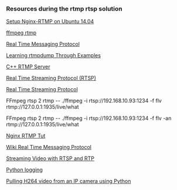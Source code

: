 ### Resources during the rtmp rtsp solution
[Setup Nginx-RTMP on Ubuntu 14.04](https://www.vultr.com/docs/setup-nginx-rtmp-on-ubuntu-14-04)

[ffmpeg rtmp](http://blog.csdn.net/gubenpeiyuan/article/details/38089013)

[Real Time Messaging Protocol](http://en.wikipedia.org/wiki/Real_Time_Messaging_Protocol)

[Learning rtmpdump Through Examples](http://pclosmag.com/html/issues/201104/page19.html)

[C++ RTMP Server](http://www.rtmpd.com/)

[Real Time Streaming Protocol (RTSP)](http://www.informit.com/articles/article.aspx?p=169578&seqNum=3)

[Real Time Streaming Protocol](http://en.wikipedia.org/wiki/Real_Time_Streaming_Protocol)

FFmpeg rtsp 2 rtmp -- ./ffmpeg -i rtsp://192.168.10.93:1234 -f flv rtmp://127.0.0.1:1935/live/what

FFmpeg rtsp 2 rtmp -- ./ffmpeg -i rtsp://192.168.10.93:1234 -f flv -an rtmp://127.0.0.1:1935/live/what

[Nginx RTMP Tut](https://github.com/arut/nginx-rtmp-module/wiki/Tutorial)

[Wiki Real Time Messaging Protocol](http://en.wikipedia.org/wiki/Real_Time_Messaging_Protocol)

[Streaming Video with RTSP and RTP](http://www.csee.umbc.edu/~pmundur/courses/CMSC691C/lab5-kurose-ross.html)

[Python logging](http://pymotw.com/2/logging/)

[Pulling H264 video from an IP camera using Python](http://blog.mikemccandless.com/2013/11/pulling-h264-video-from-ip-camera-using.html)
